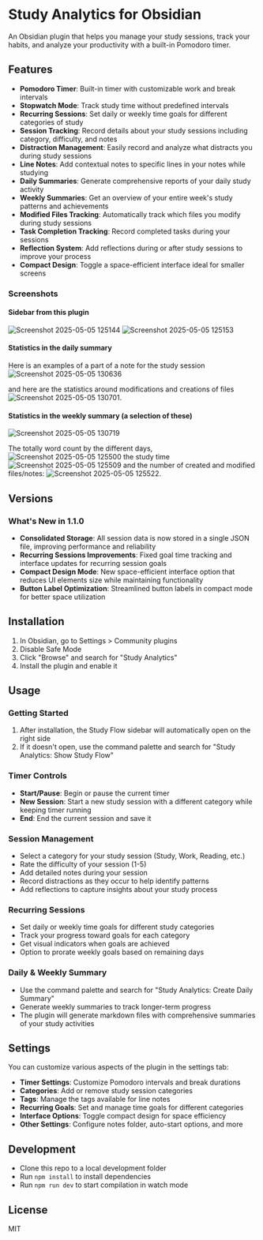 # Study Analytics for Obsidian

An Obsidian plugin that helps you manage your study sessions, track your habits, and analyze your productivity with a built-in Pomodoro timer.

## Features

- **Pomodoro Timer**: Built-in timer with customizable work and break intervals
- **Stopwatch Mode**: Track study time without predefined intervals
- **Recurring Sessions**: Set daily or weekly time goals for different categories of study
- **Session Tracking**: Record details about your study sessions including category, difficulty, and notes
- **Distraction Management**: Easily record and analyze what distracts you during study sessions
- **Line Notes**: Add contextual notes to specific lines in your notes while studying
- **Daily Summaries**: Generate comprehensive reports of your daily study activity
- **Weekly Summaries**: Get an overview of your entire week's study patterns and achievements
- **Modified Files Tracking**: Automatically track which files you modify during study sessions
- **Task Completion Tracking**: Record completed tasks during your sessions
- **Reflection System**: Add reflections during or after study sessions to improve your process
- **Compact Design**: Toggle a space-efficient interface ideal for smaller screens

### Screenshots
#### Sidebar from this plugin
![Screenshot 2025-05-05 125144](https://github.com/user-attachments/assets/37d896bc-a5fa-442c-b6ed-e3837c5fed60)
![Screenshot 2025-05-05 125153](https://github.com/user-attachments/assets/53d61713-b855-4ea4-92f3-afee7420154b)

#### Statistics in the daily summary
Here is an examples of a part of a note for the study session
![Screenshot 2025-05-05 130636](https://github.com/user-attachments/assets/683cba6d-2e16-44d7-9aff-13d1993f6dfa)

and here are the statistics around modifications and creations of files
![Screenshot 2025-05-05 130701](https://github.com/user-attachments/assets/52570486-f4f5-4bac-b3c2-61af28bbde26).

#### Statistics in the weekly summary (a selection of these)
![Screenshot 2025-05-05 130719](https://github.com/user-attachments/assets/e1457671-4fdd-4f90-bd09-9010f14c56a3)

The totally word count by the different days,
![Screenshot 2025-05-05 125500](https://github.com/user-attachments/assets/008202ba-b85f-406a-b5c8-2c69e29acd81)
the study time
![Screenshot 2025-05-05 125509](https://github.com/user-attachments/assets/6fca8abe-98bd-433a-bf83-89e72ff481a4)
and the number of created and modified files/notes:
![Screenshot 2025-05-05 125522](https://github.com/user-attachments/assets/58a89d77-cc28-4eca-97b6-444c8f66a32e).

## Versions
### What's New in 1.1.0

- **Consolidated Storage**: All session data is now stored in a single JSON file, improving performance and reliability
- **Recurring Sessions Improvements**: Fixed goal time tracking and interface updates for recurring session goals
- **Compact Design Mode**: New space-efficient interface option that reduces UI elements size while maintaining functionality
- **Button Label Optimization**: Streamlined button labels in compact mode for better space utilization

## Installation

1. In Obsidian, go to Settings > Community plugins
2. Disable Safe Mode
3. Click "Browse" and search for "Study Analytics"
4. Install the plugin and enable it

## Usage

### Getting Started
1. After installation, the Study Flow sidebar will automatically open on the right side
2. If it doesn't open, use the command palette and search for "Study Analytics: Show Study Flow"

### Timer Controls
- **Start/Pause**: Begin or pause the current timer
- **New Session**: Start a new study session with a different category while keeping timer running
- **End**: End the current session and save it

### Session Management
- Select a category for your study session (Study, Work, Reading, etc.)
- Rate the difficulty of your session (1-5)
- Add detailed notes during your session
- Record distractions as they occur to help identify patterns
- Add reflections to capture insights about your study process

### Recurring Sessions
- Set daily or weekly time goals for different study categories
- Track your progress toward goals for each category
- Get visual indicators when goals are achieved
- Option to prorate weekly goals based on remaining days

### Daily & Weekly Summary
- Use the command palette and search for "Study Analytics: Create Daily Summary"
- Generate weekly summaries to track longer-term progress
- The plugin will generate markdown files with comprehensive summaries of your study activities

## Settings

You can customize various aspects of the plugin in the settings tab:

- **Timer Settings**: Customize Pomodoro intervals and break durations
- **Categories**: Add or remove study session categories
- **Tags**: Manage the tags available for line notes
- **Recurring Goals**: Set and manage time goals for different categories
- **Interface Options**: Toggle compact design for space efficiency
- **Other Settings**: Configure notes folder, auto-start options, and more

## Development

- Clone this repo to a local development folder
- Run `npm install` to install dependencies
- Run `npm run dev` to start compilation in watch mode

## License

MIT
